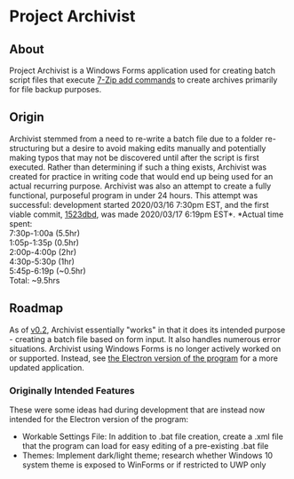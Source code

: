 # Project Archivist

## About

Project Archivist is a Windows Forms application used for creating batch script files that execute [7-Zip add commands](https://sevenzip.osdn.jp/chm/cmdline/commands/add.htm) to create archives primarily for file backup purposes.

## Origin

Archivist stemmed from a need to re-write a batch file due to a folder re-structuring but a desire to avoid making edits manually and potentially making typos that may not be discovered until after the script is first executed. Rather than determining if such a thing exists, Archivist was created for practice in writing code that would end up being used for an actual recurring purpose. Archivist was also an attempt to create a fully functional, purposeful program in under 24 hours. This attempt was successful: development started 2020/03/16 7:30pm EST, and the first viable commit, [1523dbd](../../commit/1523dbdedc91d1c9fe10347486e9b8f4f57d22a4), was made 2020/03/17 6:19pm EST*. 
\*Actual time spent:  
7:30p-1:00a (5.5hr)  
1:05p-1:35p (0.5hr)  
2:00p-4:00p (2hr)  
4:30p-5:30p (1hr)  
5:45p-6:19p (~0.5hr)  
Total: ~9.5hrs  

## Roadmap

As of [v0.2](../../releases/tag/v0.2), Archivist essentially "works" in that it does its intended purpose - creating a batch file based on form input. It also handles numerous error situations. Archivist using Windows Forms is no longer actively worked on or supported. Instead, see [the Electron version of the program](https://github.com/Goldenwere/ProjectArchivist_Electron) for a more updated application.

### Originally Intended Features
These were some ideas had during development that are instead now intended for the Electron version of the program:  
- Workable Settings File: In addition to .bat file creation, create a .xml file that the program can load for easy editing of a pre-existing .bat file
- Themes: Implement dark/light theme; research whether Windows 10 system theme is exposed to WinForms or if restricted to UWP only
